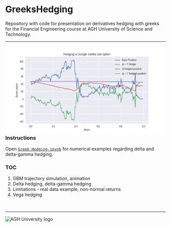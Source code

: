 # GreeksHedging
Repository with code for presentation on derivatives hedging with greeks for the Financial Engineering course at AGH University of Science and Technology.

---

<img width=500 align="left" src="https://github.com/PiotMik/GreeksHedging/blob/main/DeltaGammaHedge.png">


### Instructions
Open [`Greek Hedging.ipynb`](https://github.com/PiotMik/GreeksHedging/blob/main/Greek%20Hedging.ipynb) for numerical examples regarding delta and delta-gamma hedging.

### TOC
1. GBM trajectory simulation, animation
2. Delta hedging, delta-gamma hedging
3. Limitations - real data example, non-normal returns
4. Vega hedging
<br>

---
<img src="https://www.agh.edu.pl/fileadmin/default/templates/images/uczelnia/siw/znak/symetryczny/en/dwuwiersz/agh_nzw_s_en_2w_wbr_rgb_150ppi.jpg" alt="AGH University logo" width="100"/>  
